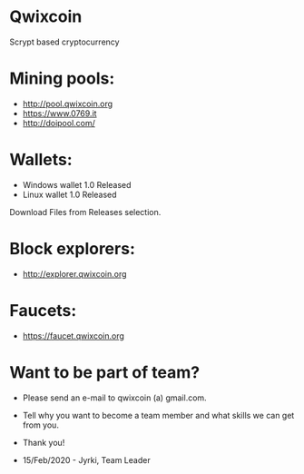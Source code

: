 # Qwixcoin

Scrypt based cryptocurrency


# Mining pools: 
- http://pool.qwixcoin.org 
- https://www.0769.it
- http://doipool.com/

# Wallets:
- Windows wallet 1.0 Released
- Linux wallet 1.0 Released

Download Files from Releases selection.

# Block explorers:
- http://explorer.qwixcoin.org

# Faucets:
- https://faucet.qwixcoin.org

# Want to be part of team?
- Please send an e-mail to qwixcoin (a) gmail.com.
- Tell why you want to become a team member and what skills we can get from you.
- Thank you!

- 15/Feb/2020  - Jyrki, Team Leader

